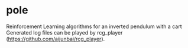 # pole
Reinforcement Learning algorithms for an inverted pendulum with a cart
Generated log files can be played by rcg_player (https://github.com/aijunbai/rcg_player).
